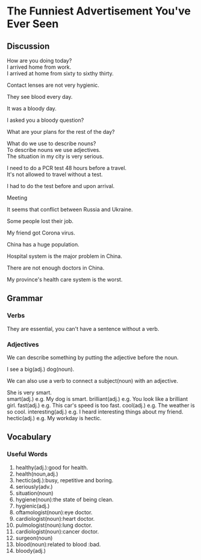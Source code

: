 # The Funniest Advertisement You've Ever Seen
## Discussion
How are you doing today?  
I arrived home from work.  
I arrived at home from sixty to sixthy thirty.  

Contact lenses are not very hygienic.  

They see blood every day.  

It was a bloody day.  

I asked you a bloody question?  

What are your plans for the rest of the day?  

What do we use to describe nouns?  
To describe nouns we use adjectives.  
The situation in my city is very serious.  

I need to do a PCR test 48 hours before a travel.  
It's not allowed to travel without a test.  

I had to do the test before and upon arrival.  

Meeting  

It seems that conflict between Russia and Ukraine.  

Some people lost their job.  

My friend got Corona virus.  

China has a huge population.  

Hospital system is the major problem in China.    

There are not enough doctors in China.  

My province's health care system is the worst.  



## Grammar
### Verbs
They are essential, you can't have a sentence without a verb. 

### Adjectives
We can describe something by putting the adjective before the noun.  

I see a big(adj.) dog(noun).  

We can also use a verb to connect a subject(noun) with an adjective.  

She is very smart.  
smart(adj.) e.g. My dog is smart.
brilliant(adj.) e.g. You look like a brilliant girl.
fast(adj.) e.g. This car's speed is too fast.
cool(adj.) e.g. The weather is so cool.
interesting(adj.) e.g. I heard interesting things about my friend.
hectic(adj.) e.g. My workday is hectic. 

## Vocabulary
### Useful Words
1. healthy(adj.):good for health.
1. health(noun,adj.)
1. hectic(adj.):busy, repetitive and boring.
1. seriously(adv.)
1. situation(noun)
1. hygiene(noun):the state of being clean.
1. hygienic(adj.)
1. oftamologist(noun):eye doctor.
1. cardiologist(noun):heart doctor.
1. pulmologist(noun):lung doctor.
1. cardiologist(noun):cancer doctor.
1. surgeon(noun)
1. blood(noun):related to blood :bad.
1. bloody(adj.)
